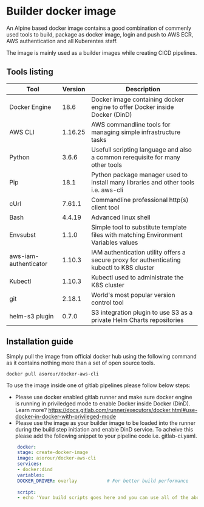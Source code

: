 # Builder docker image 

[hub]: https://hub.docker.com/r/asorour/docker-aws-cli


An Alpine based docker image contains a good combination of commenly used tools to build, package as docker image, login and push to AWS ECR, AWS authentication and all Kuberentes staff.

The image is mainly used as a builder images while creating CICD pipelines.

## Tools listing

|Tool                   |Version        |Description                                                                               |
|-----------------------|---------------|------------------------------------------------------------------------------------------|
|Docker Engine          |18.6           |Docker image containing docker engine to offer Docker inside Docker (DinD)                |
|AWS CLI                |1.16.25        |AWS commandline tools for managing simple infrastructure tasks                            |
|Python                 |3.6.6          |Usefull scripting language and also a common rerequisite for many other tools             |
|Pip                    |18.1           |Python package manager used to install many libraries and other tools i.e. aws-cli        |
|cUrl                   |7.61.1         |Commandline professional http(s) client tool                                              |
|Bash                   |4.4.19         |Advanced linux shell                                                                      |
|Envsubst               |1.1.0          |Simple tool to substitute template files with matching Environment Variables values       |
|aws-iam-authenticator  |1.10.3         |IAM authentication utility offers a secure proxy for authenticating kubectl to K8S cluster|
|Kubectl                |1.10.3         |Kubectl used to administrate the K8S cluster                                              |
|git                    |2.18.1         |World's most popular version control tool                                                 ||helm                   |2.10.0         |Package manager for K8S clusters that simplifies complex deployments with simple Charts   |
|helm-s3 plugin         |0.7.0          |S3 integration plugin to use S3 as a private Helm Charts repositories                     |

## Installation guide

Simply pull the image from official docker hub using the following command as it contains nothing more than a set of open source tools.

```
docker pull asorour/docker-aws-cli
```

To use the image inside one of gitlab pipelines please follow below steps:
- Please use docker enabled gitlab runner and make sure docker engine is running in priviledged mode to enable Docker inside Docker (DinD). Learn more? https://docs.gitlab.com/runner/executors/docker.html#use-docker-in-docker-with-privileged-mode
- Please use the image as your builder image to be loaded into the runner during the build step initiation and enable DinD service. To acheive this please add the following snippet to your pipeline code i.e. gitlab-ci.yaml.
```yaml
    docker: 
    stage: create-docker-image
    image: asorour/docker-aws-cli
    services:
    - docker:dind
    variables:
    DOCKER_DRIVER: overlay           # For better build performance
    
    script: 
    - echo 'Your build scripts goes here and you can use all of the above toolset
```